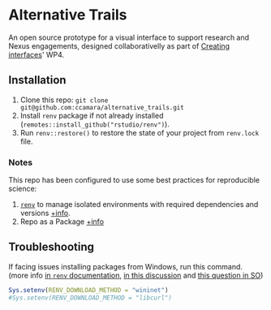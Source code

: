 # Alternative Trails


An open source prototype for a visual interface to support research and Nexus engagements, designed collaborativelly as part of [Creating interfaces](https://creatinginterfaces.eifer.kit.edu/)' WP4.


## Installation

1.  Clone this repo: `git clone git@github.com:ccamara/alternative_trails.git`
2.  Install `renv` package if not already installed (`remotes::install_github("rstudio/renv")`).
3.  Run `renv::restore()` to restore the state of your project from `renv.lock` file.

### Notes

This repo has been configured to use some best practices for reproducible science:

1.  [`renv`](https://rstudio.github.io/renv/articles/renv.html) to manage isolated environments with required dependencies and versions [+info](https://rstudio.github.io/renv/).
2.  Repo as a Package [+info](https://support.rstudio.com/hc/en-us/articles/200486488-Developing-Packages-with-RStudio)

## Troubleshooting

If facing issues installing packages from Windows, run this command. (more info [in `renv` documentation](https://rstudio.github.io/renv/articles/renv.html#downloads-1), [in this discussion](https://community.rstudio.com/t/cant-install-packages-with-renv/96696/6) and [this question in SO](https://stackoverflow.com/questions/67228070/renvrestore-always-fails-in-windows))

``` r
Sys.setenv(RENV_DOWNLOAD_METHOD = "wininet")
#Sys.setenv(RENV_DOWNLOAD_METHOD = "libcurl")
```
